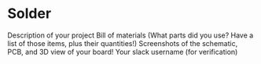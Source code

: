 # Solder

Description of your project
Bill of materials (What parts did you use? Have a list of those items, plus their quantities!)
Screenshots of the schematic, PCB, and 3D view of your board!
Your slack username (for verification)
